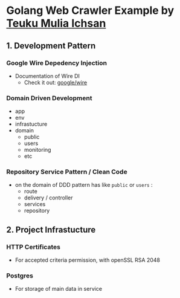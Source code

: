 # Golang Web Crawler Example by [Teuku Mulia Ichsan](https://github.com/xans-me) 


## 1. Development Pattern

### **Google Wire Depedency Injection**
- Documentation of Wire DI
    - Check it out: [google/wire](https://github.com/google/wire)


### **Domain Driven Development**
- app
- env
- infrastucture
- domain
  - public
  - users 
  - monitoring
  - etc

### **Repository Service Pattern / Clean Code**

- on the domain of DDD pattern has like `public` or `users` :
    - route
    - delivery / controller
    - services
    - repository


## 2. Project Infrastucture

### **HTTP Certificates**
- For accepted criteria permission, with openSSL RSA 2048

### **Postgres**
- For storage of main data in service
